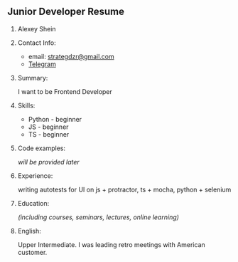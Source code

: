 ## Junior Developer Resume

1. Alexey Shein
1. Contact Info:
    * email: [strategdzr@gmail.com](mailto:strategdzr@gmail.com)
    * [Telegram](https://t.me/StrategDZR)
1. Summary:

    I want to be Frontend Developer
1. Skills:
    * Python - beginner
    * JS - beginner
    * TS - beginner
1. Code examples:

    _will be provided later_
1. Experience:
    
    writing autotests for UI on js + protractor, ts + mocha, python + selenium
1. Education:

    _(including courses, seminars, lectures, online learning)_
1. English:

    Upper Intermediate. I was leading retro meetings with American customer.

